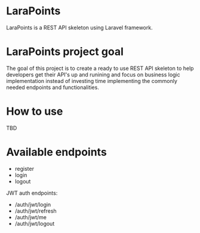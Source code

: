 # LaraPoints
LaraPoints is a REST API skeleton using Laravel framework.
# LaraPoints project goal
The goal of this project is to create a ready to use REST API skeleton to help developers get their API's up and runining and focus on business logic implementation instead of investing time implementing the commonly needed endpoints and functionalities.

# How to use
TBD

# Available endpoints
- register
- login
- logout

JWT auth endpoints:

- /auth/jwt/login
- /auth/jwt/refresh
- /auth/jwt/me
- /auth/jwt/logout
